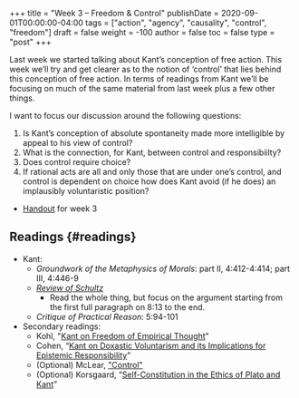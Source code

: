 +++
title = "Week 3 – Freedom & Control"
publishDate = 2020-09-01T00:00:00-04:00
tags = ["action", "agency", "causality", "control", "freedom"]
draft = false
weight = -100
author = false
toc = false
type = "post"
+++

Last week we started talking about Kant’s conception of free action. This week we’ll
try and get clearer as to the notion of ‘control’ that lies behind this conception of
free action. In terms of readings from Kant we’ll be focusing on much of the same
material from last week plus a few other things.

I want to focus our discussion around the following questions:

1.  Is Kant’s conception of absolute spontaneity made more intelligible by appeal to
    his view of control?
2.  What is the connection, for Kant, between control and responsibiilty?
3.  Does control require choice?
4.  If rational acts are all and only those that are under one’s control, and control
    is dependent on choice how does Kant avoid (if he does) an implausibly
    voluntaristic position?

<!--listend-->

-   [Handout](/materials/handouts/3-kant-control.pdf) for week 3


## Readings {#readings}

-   Kant:
    -   _Groundwork of the Metaphysics of Morals_: part II, 4:412-4:414; part III, 4:446-9
    -   _[Review of Schultz](/materials/readings/kant-review-schulz.pdf)_
        -   Read the whole thing, but focus on the argument starting from the first full
            paragraph on 8:13 to the end.
    -   _Critique of Practical Reason_: 5:94-101
-   Secondary readings:
    -   Kohl, "[Kant on Freedom of Empirical Thought](/materials/readings/kohl-kant-free-thought.pdf)"
    -   Cohen, “[Kant on Doxastic Voluntarism and its Implications for Epistemic Responsibility](/materials/readings/cohen-dox.pdf)”
    -   (Optional) McLear, ["Control"](https://www.dropbox.com/s/4pp80jgue6mejwh/control.pdf?dl=0)
    -   (Optional) Korsgaard, “[Self-Constitution in the Ethics of Plato and Kant](/materials/readings/korsgaard-self-constitution.pdf)”
